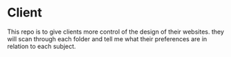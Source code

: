 # Client
This repo is to give clients more control of the design of their websites. they will scan through each folder and tell me what their preferences are in relation to each subject.

